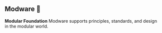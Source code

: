 ## Modware 👋
**Modular Foundation**
Modware supports principles, standards, and design in the modular world.
